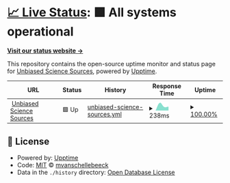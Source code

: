 # [📈 Live Status](https://mvanschellebeeck.github.io/unbiased-science-uptime): <!--live status--> **🟩 All systems operational**

[**Visit our status website →**](https://mvanschellebeeck.github.io/unbiased-science-uptime)

This repository contains the open-source uptime monitor and status page for [Unbiased Science Sources](https://mvanschellebeeck.github.io/unbiased-science-uptime), powered by [Upptime](https://github.com/upptime/upptime).

<!--start: status pages-->
<!-- This summary is generated by Upptime (https://github.com/upptime/upptime) -->
<!-- Do not edit this manually, your changes will be overwritten -->
<!-- prettier-ignore -->
| URL | Status | History | Response Time | Uptime |
| --- | ------ | ------- | ------------- | ------ |
| <img alt="" src="https://icons.duckduckgo.com/ip3/uspodsources.com.ico" height="13"> [Unbiased Science Sources](https://uspodsources.com) | 🟩 Up | [unbiased-science-sources.yml](https://github.com/mvanschellebeeck/unbiased-science-uptime/commits/HEAD/history/unbiased-science-sources.yml) | <details><summary><img alt="Response time graph" src="./graphs/unbiased-science-sources/response-time-week.png" height="20"> 238ms</summary><br><a href="https://mvanschellebeeck.github.io/unbiased-science-uptime/history/unbiased-science-sources"><img alt="Response time 238" src="https://img.shields.io/endpoint?url=https%3A%2F%2Fraw.githubusercontent.com%2Fmvanschellebeeck%2Funbiased-science-uptime%2FHEAD%2Fapi%2Funbiased-science-sources%2Fresponse-time.json"></a><br><a href="https://mvanschellebeeck.github.io/unbiased-science-uptime/history/unbiased-science-sources"><img alt="24-hour response time 238" src="https://img.shields.io/endpoint?url=https%3A%2F%2Fraw.githubusercontent.com%2Fmvanschellebeeck%2Funbiased-science-uptime%2FHEAD%2Fapi%2Funbiased-science-sources%2Fresponse-time-day.json"></a><br><a href="https://mvanschellebeeck.github.io/unbiased-science-uptime/history/unbiased-science-sources"><img alt="7-day response time 238" src="https://img.shields.io/endpoint?url=https%3A%2F%2Fraw.githubusercontent.com%2Fmvanschellebeeck%2Funbiased-science-uptime%2FHEAD%2Fapi%2Funbiased-science-sources%2Fresponse-time-week.json"></a><br><a href="https://mvanschellebeeck.github.io/unbiased-science-uptime/history/unbiased-science-sources"><img alt="30-day response time 238" src="https://img.shields.io/endpoint?url=https%3A%2F%2Fraw.githubusercontent.com%2Fmvanschellebeeck%2Funbiased-science-uptime%2FHEAD%2Fapi%2Funbiased-science-sources%2Fresponse-time-month.json"></a><br><a href="https://mvanschellebeeck.github.io/unbiased-science-uptime/history/unbiased-science-sources"><img alt="1-year response time 238" src="https://img.shields.io/endpoint?url=https%3A%2F%2Fraw.githubusercontent.com%2Fmvanschellebeeck%2Funbiased-science-uptime%2FHEAD%2Fapi%2Funbiased-science-sources%2Fresponse-time-year.json"></a></details> | <details><summary><a href="https://mvanschellebeeck.github.io/unbiased-science-uptime/history/unbiased-science-sources">100.00%</a></summary><a href="https://mvanschellebeeck.github.io/unbiased-science-uptime/history/unbiased-science-sources"><img alt="All-time uptime 100.00%" src="https://img.shields.io/endpoint?url=https%3A%2F%2Fraw.githubusercontent.com%2Fmvanschellebeeck%2Funbiased-science-uptime%2FHEAD%2Fapi%2Funbiased-science-sources%2Fuptime.json"></a><br><a href="https://mvanschellebeeck.github.io/unbiased-science-uptime/history/unbiased-science-sources"><img alt="24-hour uptime 100.00%" src="https://img.shields.io/endpoint?url=https%3A%2F%2Fraw.githubusercontent.com%2Fmvanschellebeeck%2Funbiased-science-uptime%2FHEAD%2Fapi%2Funbiased-science-sources%2Fuptime-day.json"></a><br><a href="https://mvanschellebeeck.github.io/unbiased-science-uptime/history/unbiased-science-sources"><img alt="7-day uptime 100.00%" src="https://img.shields.io/endpoint?url=https%3A%2F%2Fraw.githubusercontent.com%2Fmvanschellebeeck%2Funbiased-science-uptime%2FHEAD%2Fapi%2Funbiased-science-sources%2Fuptime-week.json"></a><br><a href="https://mvanschellebeeck.github.io/unbiased-science-uptime/history/unbiased-science-sources"><img alt="30-day uptime 100.00%" src="https://img.shields.io/endpoint?url=https%3A%2F%2Fraw.githubusercontent.com%2Fmvanschellebeeck%2Funbiased-science-uptime%2FHEAD%2Fapi%2Funbiased-science-sources%2Fuptime-month.json"></a><br><a href="https://mvanschellebeeck.github.io/unbiased-science-uptime/history/unbiased-science-sources"><img alt="1-year uptime 100.00%" src="https://img.shields.io/endpoint?url=https%3A%2F%2Fraw.githubusercontent.com%2Fmvanschellebeeck%2Funbiased-science-uptime%2FHEAD%2Fapi%2Funbiased-science-sources%2Fuptime-year.json"></a></details>

<!--end: status pages-->

## 📄 License

- Powered by: [Upptime](https://github.com/upptime/upptime)
- Code: [MIT](./LICENSE) © [mvanschellebeeck](https://mvanschellebeeck.github.io/unbiased-science-uptime)
- Data in the `./history` directory: [Open Database License](https://opendatacommons.org/licenses/odbl/1-0/)
